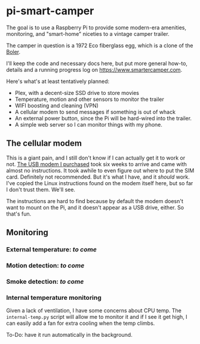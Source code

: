 # pi-smart-camper
The goal is to use a Raspberry Pi to provide some modern-era amenities, monitoring, and "smart-home" niceties to a vintage camper trailer.

The camper in question is a 1972 Eco fiberglass egg, 
which is a clone of the [Boler](http://www.boler-camping.com/portfolio/history-of-the-boler/).

I'll keep the code and necessary docs here, but put more general how-to, details and a running progress log on https://www.smartercamper.com.

Here's what's at least tentatively planned:
* Plex, with a decent-size SSD drive to store movies
* Temperature, motion and other sensors to monitor the trailer
* WIFI boosting and cleaning (VPN)
* A cellular modem to send messages if something is out of whack
* An external power button, since the Pi will be hard-wired into the trailer.
* A simple web server so I can monitor things with my phone.



## The cellular modem
This is a giant pain, and I still don't know if I can actually get it to work or not.
[The USB modem I purchased](https://www.amazon.com/gp/product/B07X129SNS/ref=ppx_yo_dt_b_asin_title_o00_s00?ie=UTF8&psc=1) took six weeks to arrive and came with almost no instructions. It took awhile to even figure out where to put the SIM card. Definitely not recommended. But it's what I have, and it _should_ work. I've copied the Linux instructions found on the modem itself here, but so far I don't trust them. We'll see.

The instructions are hard to find because by default the modem doesn't want to mount on the Pi, and it doesn't appear as a USB drive, either. So that's fun. 


## Monitoring
### External temperature: _to come_
### Motion detection: _to come_
### Smoke detection: _to come_

### Internal temperature monitoring
Given a lack of ventilation, I have some concerns about CPU temp. The `internal-temp.py` script will allow me to monitor it and if I see it get high, I can easily add a fan for extra cooling when the temp climbs.

To-Do: have it run automatically in the background.




